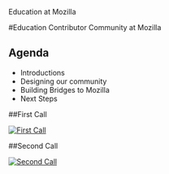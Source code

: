 
<i class="fa fa-calendar fa-2x"></i>  Education at Mozilla

#Education Contributor Community at Mozilla

## Agenda
* Introductions
* Designing our community
* Building Bridges to Mozilla
* Next Steps


##First Call

[![First Call](http://img.youtube.com/vi/c04u74tl7u2omd53e7f9qhevc00.jpg)](http://www.youtube.com/watch?v=c04u74tl7u2omd53e7f9qhevc00)

##Second Call

[![Second Call](http://img.youtube.com/vi/clgnd2hh6989vhc9qhptv5jacac.jpg)](http://www.youtube.com/watch?v=clgnd2hh6989vhc9qhptv5jacac)
